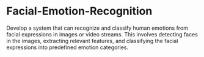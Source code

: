 # Facial-Emotion-Recognition

Develop a system that can recognize and classify human emotions from facial expressions in images or video streams. This involves detecting faces in the images, extracting relevant features, and classifying the facial expressions into predefined emotion categories.
